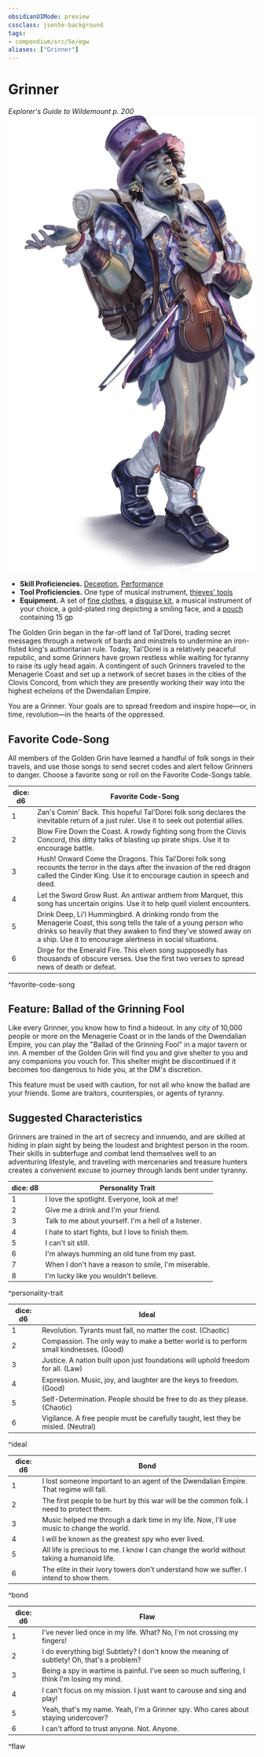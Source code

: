 ```yaml
---
obsidianUIMode: preview
cssclass: json5e-background
tags:
- compendium/src/5e/egw
aliases: ["Grinner"]
---
```

# Grinner
*Explorer's Guide to Wildemount p. 200*  
![](../../../assets/img/grinner.png)  

- **Skill Proficiencies.** [Deception](../../5e-rules/skills.md##Deception), [Performance](../../5e-rules/skills.md##Performance)  
- **Tool Proficiencies.** One type of musical instrument, [thieves' tools](thieves-tools.md#)  
- **Equipment.** A set of [fine clothes](fine-clothes.md#), a [disguise kit](disguise-kit.md#), a musical instrument of your choice, a gold-plated ring depicting a smiling face, and a [pouch](pouch.md#) containing 15 gp  

The Golden Grin began in the far-off land of Tal'Dorei, trading secret messages through a network of bards and minstrels to undermine an iron-fisted king's authoritarian rule. Today, Tal'Dorei is a relatively peaceful republic, and some Grinners have grown restless while waiting for tyranny to raise its ugly head again. A contingent of such Grinners traveled to the Menagerie Coast and set up a network of secret bases in the cities of the Clovis Concord, from which they are presently working their way into the highest echelons of the Dwendalian Empire.

You are a Grinner. Your goals are to spread freedom and inspire hope—or, in time, revolution—in the hearts of the oppressed.

## Favorite Code-Song

All members of the Golden Grin have learned a handful of folk songs in their travels, and use those songs to send secret codes and alert fellow Grinners to danger. Choose a favorite song or roll on the Favorite Code-Songs table.

| dice: d6 | Favorite Code-Song |
|----------|--------------------|
| 1 | Zan's Comin' Back. This hopeful Tal'Dorei folk song declares the inevitable return of a just ruler. Use it to seek out potential allies. |
| 2 | Blow Fire Down the Coast. A rowdy fighting song from the Clovis Concord, this ditty talks of blasting up pirate ships. Use it to encourage battle. |
| 3 | Hush! Onward Come the Dragons. This Tal'Dorei folk song recounts the terror in the days after the invasion of the red dragon called the Cinder King. Use it to encourage caution in speech and deed. |
| 4 | Let the Sword Grow Rust. An antiwar anthem from Marquet, this song has uncertain origins. Use it to help quell violent encounters. |
| 5 | Drink Deep, Li'l Hummingbird. A drinking rondo from the Menagerie Coast, this song tells the tale of a young person who drinks so heavily that they awaken to find they've stowed away on a ship. Use it to encourage alertness in social situations. |
| 6 | Dirge for the Emerald Fire. This elven song supposedly has thousands of obscure verses. Use the first two verses to spread news of death or defeat. |
^favorite-code-song

## Feature: Ballad of the Grinning Fool

Like every Grinner, you know how to find a hideout. In any city of 10,000 people or more on the Menagerie Coast or in the lands of the Dwendalian Empire, you can play the "Ballad of the Grinning Fool" in a major tavern or inn. A member of the Golden Grin will find you and give shelter to you and any companions you vouch for. This shelter might be discontinued if it becomes too dangerous to hide you, at the DM's discretion.

This feature must be used with caution, for not all who know the ballad are your friends. Some are traitors, counterspies, or agents of tyranny.

## Suggested Characteristics

Grinners are trained in the art of secrecy and innuendo, and are skilled at hiding in plain sight by being the loudest and brightest person in the room. Their skills in subterfuge and combat lend themselves well to an adventuring lifestyle, and traveling with mercenaries and treasure hunters creates a convenient excuse to journey through lands bent under tyranny.

| dice: d8 | Personality Trait |
|----------|-------------------|
| 1 | I love the spotlight. Everyone, look at me! |
| 2 | Give me a drink and I'm your friend. |
| 3 | Talk to me about yourself. I'm a hell of a listener. |
| 4 | I hate to start fights, but I love to finish them. |
| 5 | I can't sit still. |
| 6 | I'm always humming an old tune from my past. |
| 7 | When I don't have a reason to smile, I'm miserable. |
| 8 | I'm lucky like you wouldn't believe. |
^personality-trait

| dice: d6 | Ideal |
|----------|-------|
| 1 | Revolution. Tyrants must fall, no matter the cost. (Chaotic) |
| 2 | Compassion. The only way to make a better world is to perform small kindnesses. (Good) |
| 3 | Justice. A nation built upon just foundations will uphold freedom for all. (Law) |
| 4 | Expression. Music, joy, and laughter are the keys to freedom. (Good) |
| 5 | Self-Determination. People should be free to do as they please. (Chaotic) |
| 6 | Vigilance. A free people must be carefully taught, lest they be misled. (Neutral) |
^ideal

| dice: d6 | Bond |
|----------|------|
| 1 | I lost someone important to an agent of the Dwendalian Empire. That regime will fall. |
| 2 | The first people to be hurt by this war will be the common folk. I need to protect them. |
| 3 | Music helped me through a dark time in my life. Now, I'll use music to change the world. |
| 4 | I will be known as the greatest spy who ever lived. |
| 5 | All life is precious to me. I know I can change the world without taking a humanoid life. |
| 6 | The elite in their ivory towers don't understand how we suffer. I intend to show them. |
^bond

| dice: d6 | Flaw |
|----------|------|
| 1 | I've never lied once in my life. What? No, I'm not crossing my fingers! |
| 2 | I do everything big! Subtlety? I don't know the meaning of subtlety! Oh, that's a problem? |
| 3 | Being a spy in wartime is painful. I've seen so much suffering, I think I'm losing my mind. |
| 4 | I can't focus on my mission. I just want to carouse and sing and play! |
| 5 | Yeah, that's my name. Yeah, I'm a Grinner spy. Who cares about staying undercover? |
| 6 | I can't afford to trust anyone. Not. Anyone. |
^flaw